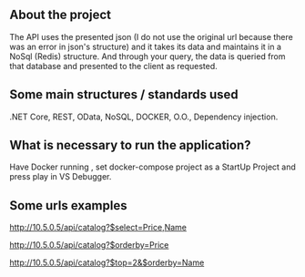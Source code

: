 ## About the project

The API uses the presented json (I do not use the original url because there was an error in json's structure) and it takes its data and maintains it in a NoSql (Redis) structure.
And through your query, the data is queried from that database and presented to the client as requested.

## Some main structures / standards used

.NET Core, REST, OData, NoSQL, DOCKER, O.O., Dependency injection.

## What is necessary to run the application?

Have Docker running , set docker-compose project as a StartUp Project and press play in VS Debugger. 

## Some urls examples

http://10.5.0.5/api/catalog?$select=Price,Name

http://10.5.0.5/api/catalog?$orderby=Price

http://10.5.0.5/api/catalog?$top=2&$orderby=Name